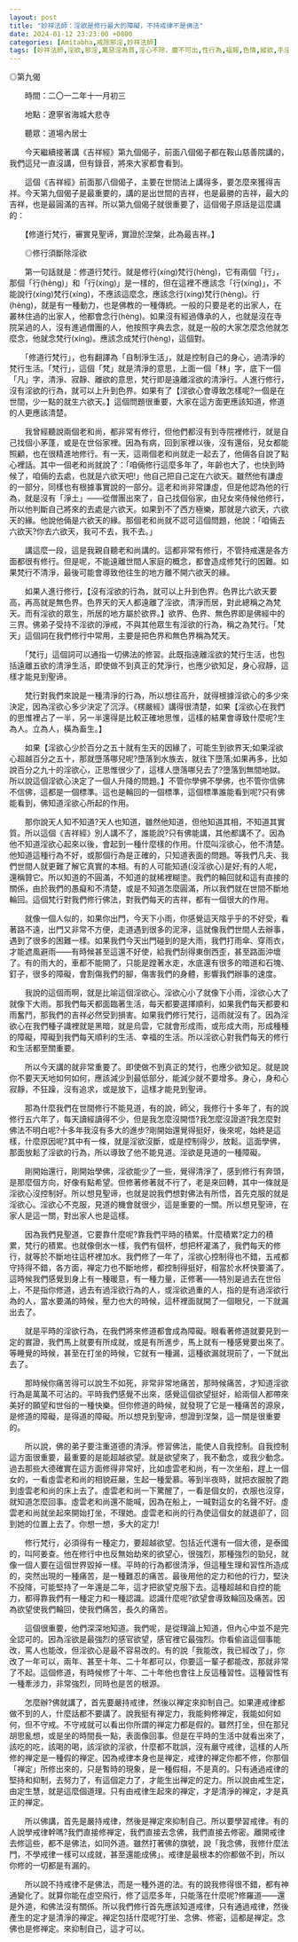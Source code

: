 ```yaml
---
layout: post
title: "妙祥法師：淫欲是修行最大的障礙，不持戒律不是佛法"
date: 2024-01-12 23:23:00 +0800
categories: [Amitabha,戒除邪淫,妙祥法師]
tags: [妙祥法師,淫欲,邪淫,萬惡淫為首,淫心不除，塵不可出,性行為,福報,色情,縱欲,手淫,精氣神,婚外情,梵行,因果,阿賴耶識,因果]
---
```


◎第九偈     

　　時間：二〇一二年十一月初三      

　　地點：遼寧省海城大悲寺      

　　聽眾：道場內居士        

　　今天繼續接著講《吉祥經》第九個偈子，前面八個偈子都在鞍山慈善院講的，我們這兒一直沒講，但有錄音，將來大家都會看到。      

　　這個《吉祥經》前面那八個偈子，主要在世間法上講得多，要怎麼來獲得吉祥。今天第九個偈子是最重要的，講的是出世間的吉祥，也是最勝的吉祥，最大的吉祥，也是最圓滿的吉祥。所以第九個偈子就很重要了，這個偈子原話是這麼講的：        

　　【修道行梵行，審實見聖谛，實證於涅槃，此為最吉祥。】        

　　◎修行須斷除淫欲     

　　第一句話就是：修道行梵行。就是修行(xíng)梵行(hèng)，它有兩個「行」，那個「行(hèng)」和「行(xíng)」是一樣的，但在這裡不應該念「行(xíng)」，不能說行(xíng)梵行(xíng)，不應該這麼念，應該念行(xíng)梵行(hèng)。行(hèng)，就是有一種動力，也是佛教的一種傳統。一般的只要是老的出家人，在叢林住過的出家人，他都會念行(hèng)。如果沒有經過傳承的人，也就是沒在寺院呆過的人，沒有進過僧團的人，他按照字典去念，就是一般的大家怎麼念他就怎麼念，他就念梵行(xíng)。應該念成梵行(hèng)，這個對。      

　　「修道行梵行」，也有翻譯為「自制淨生活」，就是控制自己的身心，過清淨的梵行生活。「梵行」，這個「梵」就是清淨的意思，上面一個「林」字，底下一個「凡」字，清淨、寂靜、離欲的意思，梵行即是遠離淫欲的清淨行。人進行修行，沒有淫欲的行為，就可以上升到色界。如果有了【淫欲心會導致怎樣呢?一個是在世間，少一點的就生六欲天。】這個問題很重要，大家在這方面更應該知道，修道的人更應該清楚。       

　　我曾經聽說兩個老和尚，都非常有修行，但他們都沒有到寺院裡修行，就是自己找個小茅蓬，或是在世俗家裡。因為有病，回到家裡以後，沒有還俗，兒女都能照顧，也在很精進地修行。有一天，這兩個老和尚就走一起去了，他倆各自說了點心裡話。其中一個老和尚就說了：「咱倆修行這麼多年了，年齡也大了，也快到時候了，咱倆的去處，也就是六欲天吧!」他自己把自己定在六欲天。雖然他有謙虛的一部分，同樣也有根據事實說的一部分。這老和尚非常謙虛，但是他認為他的行為，就是沒有「淨土」——從僧團出來了，自己找個俗家，由兒女來侍候他修行，所以他判斷自己將來的去處是六欲天。如果到不了西方極樂，那就是六欲天，六欲天的緣。他說他倆是六欲天的緣。那個老和尚就不認可這個問題，他說：「咱倆去六欲天?你去六欲天，我可不去，我不去。」        

　　講這麼一段，這是我親自聽老和尚講的。這都非常有修行，不管持戒還是各方面都很有修行。但是呢，不能遠離世間人家庭的概念，都會造成修梵行的困難。如果梵行不清淨，最後可能會導致他往生的地方離不開六欲天的緣。      

　　如果人進行修行，【沒有淫欲的行為，就可以上升到色界。色界比六欲天要高，再高就是無色界。色界天的天人都遠離了淫欲，清淨而居，對此總稱之為梵天。而有淫欲的眾生，所居的地方屬於欲界。】欲界、色界、無色界即是佛經中的三界。佛弟子受持不淫欲的淨戒，不與其他眾生有淫欲的行為，稱之為梵行。「梵天」這個詞在我們修行中常用，主要是把色界和無色界稱為梵天。      

　　「梵行」這個詞可以通指一切佛法的修習。此既指遠離淫欲的梵行生活，也包括遠離五欲的清淨生活，即使做不到真正的梵淨行，也應少欲知足，身心寂靜，這樣才能見到聖谛。        

　　梵行對我們來說是一種清淨的行為，所以想往高升，就得根據淫欲心的多少來決定，因為淫欲心多少決定了沉浮。《楞嚴經》講得很清楚，如果【淫欲心在我們的思惟裡占了一半，另一半還得是比較正確地思惟，這樣的結果會導致什麼呢?生為人。立為人，橫為畜生。】       

　　如果【淫欲心少於百分之五十就有生天的因緣了，可能生到欲界天;如果淫欲心超越百分之五十，那就墮落哪兒呢?墮落到水族去，就往下墮落;如果再多，比如說百分之九十的淫欲心，正思惟很少了，這樣人墮落哪兒去了?墮落到無間地獄。所以說這個淫欲心決定了一個人升降的問題。】不管你學佛不學佛，也不管你信佛不信佛，這都是一個標準。這也是輪回的一個標準，這個標準誰能看到呢?只有佛能看到，佛知道淫欲心所起的作用。       

　　那你說天人知不知道?天人也知道，雖然他知道，但他知道其相，不知道其實質。所以這個《吉祥經》別人講不了，誰能說?只有佛能講，其他都講不了。因為他不知道淫欲心起來以後，會起到一種什麼樣的作用。什麼叫淫欲心，他不清楚。他知道這種行為不好，或那個行為是正確的，只知道表面的問題。等我們凡夫、我們世間人就更難了解它真實的本相。有的人可能知道(沒淫欲心)是好;有的人呢，還稱贊它。所以知道的不圓滿，不知道的就稀裡糊塗。我們的輪回就和這有直接的關係，由於我們的愚癡和不清楚，或是不知道怎麼圓滿，所以我們就在世間不斷地輪回。這個梵行對我們修行佛法，對我們每天的吉祥，都有一個很大的作用。       

　　就像一個人似的，如果你出門，今天下小雨，你感覺這天陰乎乎的不好受，看著路不遠，出門又非常不方便，走道遇到很多的泥濘，這就像我們世間人去辦事，遇到了很多的困難一樣。如果我們今天出門碰到的是大雨，我們打雨傘、穿雨衣，才能遮風避雨——有時候甚至這還不好使，給我們刮得東倒西歪，甚至路面沖壞了。有的雨大的，車都不能開了，只能是蹚著水走，水底還有很多的暗道和石塊、釘子，很多的障礙，會割傷我們的腳，傷害我們的身體，影響我們辦事的速度。      

　　我說的這個雨啊，就是比喻這個淫欲心。淫欲心小了就像下小雨，淫欲心大了就像下大雨。那我們每天都面臨著生活，每天都要選擇順利，如果我們每天都要和雨奮鬥，那我們的吉祥必然受到損害。如果我們修行梵行，這雨就沒有了。因為淫欲心在我們種子識裡就是黑暗，就是烏雲，它就會形成雨，或形成大雨，形成種種的障礙，障礙到我們每天順利的生活、幸福的生活。所以淫欲心對我們每天的修行和生活都至關重要。      

　　所以今天講的就非常重要了。即使做不到真正的梵行，也應少欲知足。就是說你不要天天地如何如何，應該減少到最低部分，能減少就不要增多。身心，身和心寂靜，不狂躁，沒有追求，或是放下，這樣才能見到聖谛。        

　　那為什麼我們在世間修行不能見道，有的說，師父，我修行十多年了，有的說修行五六年了，每天讀經讀得不少，但是我怎麼沒開悟?我怎麼沒證道?我怎麼對佛法不明白呢?十多年我沒有多大的進步?剛開始還覺得挺好，後來呢，始終是這樣，什麼原因呢?其中有一條，就是淫欲沒斷，或是控制得少，放鬆。這面學佛，那面放鬆了淫欲的行為，所以導致了他不能見道。淫欲是見道的一種障礙。       

　　剛開始還行，剛開始學佛，淫欲能少了一些，覺得清淨了，感到修行有奔頭，是那麼個方向，好像有點希望。但修著修著就不行了，老是來回轉，其中一條就是淫欲心沒控制好。所以想見聖谛，也就是說我們想對佛法有所悟，首先克服的就是淫欲心。淫欲心不克服，見道的機會就很少，這是重要的一關。所以想見聖谛，在家人是這一關，對出家人也是這樣。        

　　因為我們見聖道，它要靠什麼呢?靠我們平時的積累。什麼積累?定力的積累，梵行的積累。也就像倒水一樣，我們有個杯，想把杯灌滿了，我們每天的修行，就等於不斷地往這杯裡加水。我們修了一年了，淫欲心控制得也不錯，五戒都守持得不錯，各方面，禅定力也不斷地修，都控制得挺好，相當於水杯快要滿了。這時候我們感覺到身上有一種暖意，有一種力量，正修著——特別是過去在世俗上，不是指你修道，過去有過淫欲行為的人，或淫欲過重的人，指的是有過淫欲行為的人，當水要滿的時候，壓力也大的時候，這杯裡面就開了一個眼兒，一下就漏出去了。      

　　就是平時的淫欲行為，在我們將來修道都會成為障礙。眼看著修道就要見到一定的實證，我們馬上就要有所成就，或是有所進步，馬上就有一種感覺要出來了。等睡覺的時候，甚至在打坐的時候，它就有一種漏，這種欲漏就現前了，一下就出去了。      

　　那時候你痛苦得可以說生不如死，非常非常地痛苦，那時候痛苦，才知道淫欲行為是萬萬不可沾的。平時我們感覺不出來，感覺這個欲望挺好，給兩個人都帶來美好的願望和世俗的一種快樂。但你修道的時候，就發現了它是一種痛苦的源泉，是修道的障礙，是得道的障礙。所以想見到聖谛，想證到涅槃，這一關是很重要的。      

　　所以說，佛的弟子要注重道德的清淨。修習佛法，能使人自我控制。自我控制這方面很重要，最重要的是能超越欲望。就是欲望來了，我不動念，或我少動念。過去那些大德確實在這方面修得非常好，比如虛雲老和尚，有一次坐船，趕上一個女的，一看虛雲老和尚的相貌莊嚴，生起一種愛慕。等到半夜時，就把衣服脫了跑到虛雲老和尚的床上去了。虛雲老和尚一下驚醒了，一看是個女的，衣服也沒穿，就知道怎麼回事。虛雲老和尚還不能喊，因為在船上，一喊對這女的名聲不好。虛雲老和尚就坐起來開始打坐，不理她。虛雲老和尚的行為使這個女的就退卻了，回到她的位置上去了。你想一想，多大的定力!     

　　修行梵行，必須得有一種定力，要超越欲望。包括近代還有一個大德，是泰國的，叫阿姜查。他在修行中也反無始劫來的欲望心，很強烈，那種強烈的勁兒，就像一個人要在這個世界毀掉一樣。平時的行為都很清淨，但這種生理和習性所造成的，突然出現的一種痛苦，是一種難忍的痛苦。最後用他的定力和他的行力，堅決不投降，可能堅持了一年還是二年，這才把欲望克服下去。這種超越和自控的能力，都得靠我們有一種定力和一種認識。認識什麼呢?欲望會導致輪回及痛苦。因為欲望使我們輪回，使我們痛苦，長久的痛苦。     

　　這個很重要，他們深深地知道。我們呢，是從理論上知道，但內心中並不是完全認可的。因為淫欲是最強烈的感官欲望，感官裡它最強烈。你看偷盜這個事能改，罵人也能改，但淫欲心是最不容易改的。有的說「我能改，我已經改了」，你改了一年可以，兩年、甚至十年、二十年都可以，你要這一輩子都能改，那就非常了不起。這個修道，有時候修了十年、二十年他也會往上反這種習性。這種習性有一種牽涉力，非常強烈，同時也是苦的根源。      

　　怎麼辦?佛就講了，首先要嚴持戒律，然後以禅定來抑制自己。如果連戒律都做不到的人，什麼話都不要講了。說我挺有禅定力，我能夠修禅定，我能如何如何，但不守戒。不守戒就可以看出你所謂的禅定力都是假的。雖然打坐，但在那兒胡思亂想，或是坐的時間長一點，表面像回事。但是在平時的生活中就看出來了，該吃的吃，該喝的喝，該淫欲的淫欲，什麼都不耽誤，沒有嚴守戒律，這樣的人所修的禅定是一種假的禅定。因為戒律本身也是禅定，戒律的禅定你都不修，你那個「禅定」所修出來的，只是暫時的現象，是一種假相，不是真的。只有通過戒律的堅持和抑制，去努力了，有這個定力了，才能生出禅定的定力。所以說由戒生定，由定生慧，就是這麼個道理。只有由戒律生起來的禅定，才是清淨的禅定，才是真正的禅定。     

　　所以佛講，首先是嚴持戒律，然後是禅定來抑制自己。所以要學習戒律。有的人說學戒律幹嗎?我們直接修禅定，我們直接去念佛，我們直接去修密。離開戒律去修這些，都不是佛法，如同外道。雖然打著佛的旗號，說「我念佛，我修什麼法門，不學戒律一樣可以成就，甚至還能成佛」。戒律是最根本的你都做不到，所以你修的一切都是有漏的。       

　　所以說不持戒律不是佛法，而是一種外道的法。有的說我修得很不錯，都有神通變化了。就算你能在虛空飛行，修了這麼多年，只能落在什麼呢?修羅道——還是外道，和佛法沒有關係。所以我們修行首先應該知道戒律，只有通過戒律，然後產生的定才是清淨的禅定。禅定包括什麼呢?打坐、念佛、修密，這都是禅定。念佛也是修禅定。來抑制自己，這才可以。